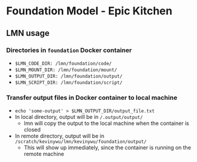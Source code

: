 # Foundation Model - Epic Kitchen

## LMN usage

### Directories in ```foundation``` Docker container

- ```$LMN_CODE_DIR: /lmn/foundation/code/```
- ```$LMN_MOUNT_DIR: /lmn/foundation/mount/```
- ```$LMN_OUTPUT_DIR: /lmn/foundation/output/```
- ```$LMN_SCRIPT_DIR: /lmn/foundation/script/```

### Transfer output files in Docker container to local machine

- ```echo 'some-output' > $LMN_OUTPUT_DIR/output_file.txt```
- In local directory, output will be in ```/.output/output/```
  - lmn will copy the output to the local machine when the container is closed
- In remote directory, output will be in ```/scratch/kevinywu/lmn/kevinywu/foundation/output/```
  - This will show up immediately, since the container is running on the remote machine
